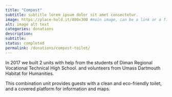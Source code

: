 ```yaml
---
title: "Compost"
subtitle: subtitle lorem ipsum dolor sit amet consectetur.
image: https://place-hold.it/400x300 #main image, can be a link or a file in assets/img/portfolio
alt: image alt text
categories: donations
description:
subtitle:
status: completed
permalink: /donations/compost-toilet/
---
```



In 2017 we built 2 units with help from the students of Diman Regional Vocational Technical High School. and volunteers from Umass Dartmouth Habitat for Humanities.

This combination unit provides guests with a clean and eco-friendly toilet, and a covered platform for information and maps.